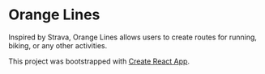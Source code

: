 # Orange Lines

Inspired by Strava, Orange Lines allows users to create routes for running, biking, or any other activities. 

This project was bootstrapped with [Create React App](https://github.com/facebook/create-react-app).
